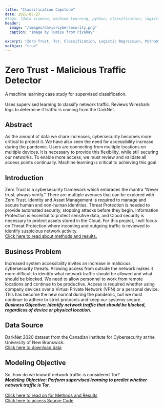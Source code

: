 ```yaml
---
title: "Classification Capstone"
date: 2021-05-27
#tags: [data science, machine learning, python, classification, logistic regression]
header:
  image: "/images/davis/cybersecurity.png"
  caption: "Image by Tumisu from Pixabay"
  
excerpt: "Zero Trust, Tor, Classification, Logistic Regression, Python"
mathjax: "true"
---
```


# Zero Trust - Malicious Traffic Detector
A machine learning case study for supervised classification.
<br>
<br>
Uses supervised learning to classify network traffic. Reviews Wireshark logs to determine if traffic is coming from the DarkNet.

## Abstract
As the amount of data we share increases, cybersecurity becomes more critical to protect it. We have also seen the need for accessibility increase during the pandemic. Users are connecting from multiple locations on multiple devices. It is necessary to provide this flexibility, while still securing our networks. To enable more access, we must review and validate all access points continually. Machine learning is critical to achieving this goal.

## Introduction
Zero Trust is a cybersecurity framework which embraces the mantra “Never trust, always verify.” There are multiple avenues that can be explored with Zero Trust. Identity and Asset Management is required to manage and secure human and non-human identities. Threat Protection is needed to provide automated security, stopping attacks before they begin. Information Protection is essential to protect sensitive data, and Cloud security is necessary to protect assets stored in the Cloud. For this project, I will focus on Threat Protection where incoming and outgoing traffic is reviewed to identify suspicious network activity.
<br>
<a href="https://github.com/amodavis/Zero_Trust/blob/main/Project3 Proposal - DavisA.pdf">Click here to read about methods and results.</a>

## Business Problem
Increased system accessibility invites an increase in malicious cybersecurity threats. Allowing access from outside the network makes it more difficult to identify what network traffic should be allowed and what should be blocked. We need to allow personnel to work from remote locations and continue to be productive. Access is required whether using company devices over a Virtual Private Network (VPN) or a personal device. This has become the new normal during the pandemic, but we must continue to adhere to strict protocols and keep our systems secure.
<br>
***Business Objective: Identify network traffic that should be blocked, regardless of device or physical location.***

## Data Source
DarkNet 2020 dataset from the Canadian Institute for Cybersecurity at the University of New Brunswick. 
<br>
<a href="https://www.unb.ca/cic/datasets/darknet2020.html">Click here to download data</a>

## Modeling Objective
So, how do we know if network traffic is considered Tor?
<br>
***Modeling Objective: Perform supervised learning to predict whether network traffic is Tor.***
<br>
<br>
<a href="https://github.com/amodavis/Zero_Trust/blob/main/Project3%20Draft%20Paper%20-%20DavisA.pdf">Click here to read on for Methods and Results</a>
<br>
<a href="https://github.com/amodavis/Zero_Trust">Click here to access Source Code</a>
